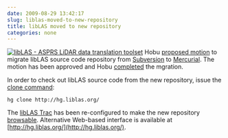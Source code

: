 ```yaml
---
date: 2009-08-29 13:42:17
slug: liblas-moved-to-new-repository
title: libLAS moved to new repository
categories: none
---
```


[![libLAS - ASPRS LiDAR data translation toolset](http://liblas.org/chrome/site/liblaslogo.png)](http://liblas.org/) Hobu [proposed motion](http://lists.osgeo.org/pipermail/liblas-devel/2009-August/000587.html) to migrate libLAS source code repository from [Subversion](http://subversion.tigris.org/) to [Mercurial](http://mercurial.selenic.com/wiki/). The motion has been approved and Hobu [completed](http://lists.osgeo.org/pipermail/liblas-devel/2009-August/000590.html) the mgration.





In order to check out libLAS source code from the new repository, issue the [clone command](http://mercurial.selenic.com/wiki/Clone):




    
    hg clone http://hg.liblas.org/





The [libLAS Trac](http://liblas.org/report/1) has been re-configured to make the new repository [browsable](http://liblas.org/browser). Alternative Web-based interface is available at [http://hg.liblas.org/](http://hg.liblas.org/).






